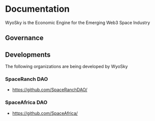 # Documentation
WyoSky is the Economic Engine for the Emerging Web3 Space Industry

## Governance

## Developments
The following organizations are being developed by WyoSky

### SpaceRanch DAO
- https://github.com/SpaceRanchDAO/

### SpaceAfrica DAO
- https://github.com/SpaceAfrica/
